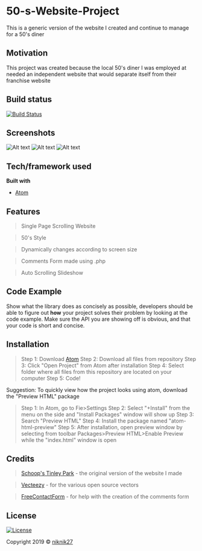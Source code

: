 # 50-s-Website-Project
This is a generic version of the website I created and continue to manage for a 50's diner

## Motivation
This project was created because the local 50's diner I was employed at needed an independent website that would separate itself from their franchise website

## Build status
[![Build Status](http://img.shields.io/travis/badges/badgerbadgerbadger.svg?style=flat-square)](https://travis-ci.org/badges/badgerbadgerbadger)

## Screenshots
![Alt text](ScreenShot1.jpg?raw=true "Screenshot 1")
![Alt text](ScreenShot2.jpg?raw=true "Screenshot 2")
![Alt text](ScreenShot3.jpg?raw=true "Screenshot 3")


## Tech/framework used
<b>Built with</b>
- [Atom](https://atom.io/)

## Features
  > Single Page Scrolling Website
  
  > 50's Style
  
  > Dynamically changes according to screen size
  
  > Comments Form made using .php
  
  > Auto Scrolling Slideshow

## Code Example
Show what the library does as concisely as possible, developers should be able to figure out **how** your project solves their problem by looking at the code example. Make sure the API you are showing off is obvious, and that your code is short and concise.

## Installation
> Step 1: Download [Atom](https://atom.io/) 
> Step 2: Download all files from repository
> Step 3: Click "Open Project" from Atom after installation
> Step 4: Select folder where all files from this repository are located on your computer
> Step 5: Code!

Suggestion: To quickly view how the project looks using atom, download the "Preview HTML" package 
  > Step 1: In Atom, go to Fie>Settings
  > Step 2: Select "+Install" from the menu on the side and "Install Packages" window will show up
  > Step 3: Search "Preview HTML"
  > Step 4: Install the package named "atom-html-preview"
  > Step 5: After installation, open preview window by selecting from toolbar Packages>Preview HTML>Enable Preview while the "index.html" window is open
  
## Credits
  > [Schoop's Tinley Park](http://schoopstinleypark.com/) - the original version of the website I made
  
  > [Vecteezy](https://www.vecteezy.com/) -  for the various open source vectors
  
  > [FreeContactForm](freecontactform.com) - for help with the creation of the comments form

## License
[![License](https://img.shields.io/badge/License-Apache%202.0-blue.svg)](https://opensource.org/licenses/Apache-2.0)

Copyright 2019 © [niknik27](https://github.com/niknik27)
